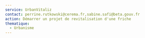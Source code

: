 ```yaml
---
service: UrbanVitaliz
contact: perrine.rutkowski@cerema.fr,sabine.safi@beta.gouv.fr
action: Démarrer un projet de revitalisation d'une friche
thematique:
  - Urbanisme
---
```

